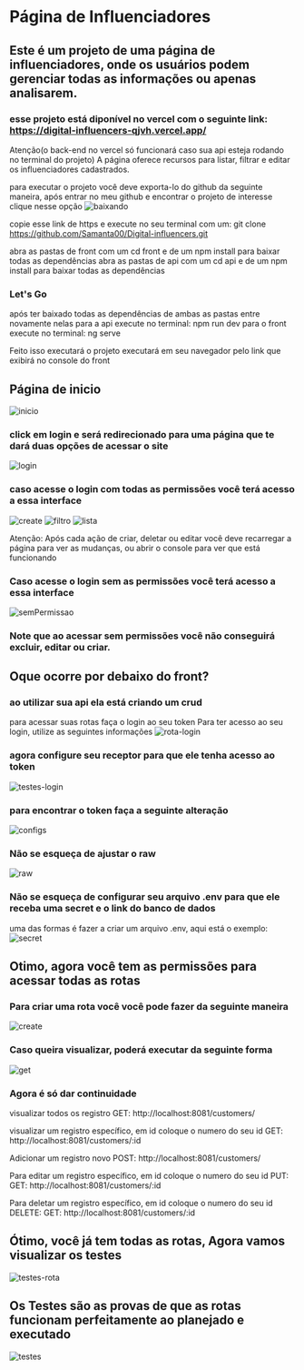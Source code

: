 # Página de Influenciadores
## Este é um projeto de uma página de influenciadores, onde os usuários podem gerenciar todas as informações ou apenas analisarem.
### esse projeto está diponível no vercel com o seguinte link: https://digital-influencers-qjvh.vercel.app/
Atenção(o back-end no vercel só funcionará caso sua api esteja rodando no terminal do projeto)
A página oferece recursos para listar, filtrar e editar os influenciadores cadastrados.

para executar o projeto você deve exporta-lo do github da seguinte maneira, após entrar no meu github e encontrar o projeto de interesse clique nesse opção
![baixando](https://github.com/Samanta00/Digital-influencers/assets/80990432/c8e8d296-bedf-4f82-ab8b-3aebab032bea)

copie esse link de https e execute no seu terminal com um:
git clone https://github.com/Samanta00/Digital-influencers.git

abra as pastas de front com um cd front e de um npm install para baixar todas as dependências
abra as pastas de api com um cd api e de um npm install para baixar todas as dependências

### Let's Go

após ter baixado todas as dependências de ambas as pastas entre novamente nelas
para a api execute no terminal: npm run dev
para o front execute no terminal: ng serve

Feito isso executará o projeto executará em seu navegador pelo link que exibirá no console do front
## Página de inicio
![inicio](https://github.com/Samanta00/Digital-influencers/assets/80990432/f04fd61b-685f-4f19-9662-bca8e3df5b39)
 
### click em login e será redirecionado para uma página que te dará duas opções de acessar o site
![login](https://github.com/Samanta00/Digital-influencers/assets/80990432/97a5e1f7-729d-40f2-9e5f-6581500e8b81)

### caso acesse o login com todas as permissões você terá acesso a essa interface 
![create](https://github.com/Samanta00/Digital-influencers/assets/80990432/b6663472-a533-4832-9bc5-99128f0eae6e)
![filtro](https://github.com/Samanta00/Digital-influencers/assets/80990432/8b84955d-b774-4c87-9c37-8385c291c85c)
![lista](https://github.com/Samanta00/Digital-influencers/assets/80990432/b18afcd9-dc98-40c0-a9b3-783e04a0e00c)

Atenção: Após cada ação de criar, deletar ou editar você deve recarregar a página para ver as mudanças, ou abrir o console para ver que está funcionando

### Caso acesse o login sem as permissões você terá acesso a essa interface
![semPermissao](https://github.com/Samanta00/Digital-influencers/assets/80990432/1b89f199-2cca-4bbf-9548-7633a878e7a6)

### Note que ao acessar sem permissões você não conseguirá excluir, editar ou criar.

## Oque ocorre por debaixo do front?

### ao utilizar sua api ela está criando um crud
para acessar suas rotas faça o login ao seu token
Para ter acesso ao seu login, utilize as seguintes informações
![rota-login](https://github.com/Samanta00/Digital-influencers/assets/80990432/0081773b-d745-448d-a014-9d9423d8c907)

### agora configure seu receptor para que ele tenha acesso ao token
![testes-login](https://github.com/Samanta00/Digital-influencers/assets/80990432/b5a2a7bc-d349-4995-9295-b36690486cb6)

### para encontrar o token faça a seguinte alteração
![configs](https://github.com/Samanta00/Digital-influencers/assets/80990432/3229b8c3-c43b-4532-b2c9-7b5834163337)

### Não se esqueça de ajustar o raw
![raw](https://github.com/Samanta00/Digital-influencers/assets/80990432/70aa49a5-e91f-4e65-9f81-38fca66364a7)


### Não se esqueça de configurar seu arquivo .env para que ele receba uma secret e o link do banco de dados
uma das formas é fazer a criar um arquivo .env, aqui está o exemplo:
![secret](https://github.com/Samanta00/Digital-influencers/assets/80990432/92a7a3a4-68a7-4859-9378-3aaf9ff6a1cb)


 ## Otimo, agora você tem as permissões para acessar todas as rotas
### Para criar uma rota você você pode fazer da seguinte maneira
![create](https://github.com/Samanta00/Digital-influencers/assets/80990432/c3e45ba3-9538-4a96-8e5c-ad54ac542d54)
### Caso queira visualizar, poderá executar da seguinte forma
![get](https://github.com/Samanta00/Digital-influencers/assets/80990432/5f8f721b-dcf2-4846-bd75-c83db0e09ce4)
 
### Agora é só dar continuidade
visualizar todos os registro
GET: http://localhost:8081/customers/

visualizar um registro específico, em id coloque o numero do seu id 
GET: http://localhost:8081/customers/:id


Adicionar um registro novo
POST: http://localhost:8081/customers/

Para editar um registro específico, em id coloque o numero do seu id
PUT: GET: http://localhost:8081/customers/:id

Para deletar um registro específico, em id coloque o numero do seu id
DELETE: GET: http://localhost:8081/customers/:id

 ## Ótimo, você já tem todas as rotas, Agora vamos visualizar os testes
![testes-rota](https://github.com/Samanta00/Digital-influencers/assets/80990432/551221a9-9f2d-4911-bcc5-da26c9faf83a)

## Os Testes são as provas de que as rotas funcionam perfeitamente ao planejado e executado
![testes](https://github.com/Samanta00/Digital-influencers/assets/80990432/0d1b3898-f42a-431a-9ec6-fd258b398da8)


